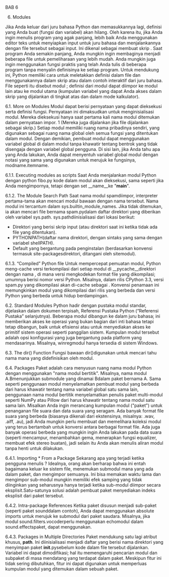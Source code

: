 BAB 6

6. Modules

Jika Anda keluar dari juru bahasa Python dan memasukkannya lagi, definisi yang Anda buat (fungsi dan variabel) akan hilang. Oleh karena itu, jika Anda ingin menulis program yang agak panjang, lebih baik Anda menggunakan editor teks untuk menyiapkan input untuk juru bahasa dan menjalankannya dengan file tersebut sebagai input. Ini dikenal sebagai membuat skrip . Saat program Anda semakin panjang, Anda mungkin ingin membaginya menjadi beberapa file untuk pemeliharaan yang lebih mudah. Anda mungkin juga ingin menggunakan fungsi praktis yang telah Anda tulis di beberapa program tanpa menyalin definisinya ke setiap program.
Untuk mendukung ini, Python memiliki cara untuk meletakkan definisi dalam file dan menggunakannya dalam skrip atau dalam contoh interaktif dari juru bahasa. File seperti itu disebut modul ; definisi dari modul dapat diimpor ke modul lain atau ke modul utama (kumpulan variabel yang dapat Anda akses dalam skrip yang dijalankan di tingkat atas dan dalam mode kalkulator).

6.1. More on Modules
Modul dapat berisi pernyataan yang dapat dieksekusi serta definisi fungsi. Pernyataan ini dimaksudkan untuk menginisialisasi modul. Mereka dieksekusi hanya saat pertama kali nama modul ditemukan dalam pernyataan impor. 1 (Mereka juga dijalankan jika file dijalankan sebagai skrip.)
Setiap modul memiliki ruang nama pribadinya sendiri, yang digunakan sebagai ruang nama global oleh semua fungsi yang ditentukan dalam modul. Dengan demikian, pembuat modul dapat menggunakan variabel global di dalam modul tanpa khawatir tentang bentrok yang tidak disengaja dengan variabel global pengguna. Di sisi lain, jika Anda tahu apa yang Anda lakukan, Anda dapat menyentuh variabel global modul dengan notasi yang sama yang digunakan untuk merujuk ke fungsinya, modname.itemname.

6.1.1. Executing modules as scripts
Saat Anda menjalankan modul Python dengan
python fibo.py <arguments>
kode dalam modul akan dieksekusi, sama seperti jika Anda mengimpornya, tetapi dengan set __name__ke "__main__".

6.1.2. The Module Search Path
Saat nama modul spamdiimpor, interpreter pertama-tama akan mencari modul bawaan dengan nama tersebut. Nama modul ini tercantum dalam sys.builtin_module_names. Jika tidak ditemukan, ia akan mencari file bernama spam.pydalam daftar direktori yang diberikan oleh variabel sys.path. sys.pathdiinisialisasi dari lokasi berikut:
- Direktori yang berisi skrip input (atau direktori saat ini ketika tidak ada file yang ditentukan).
- PYTHONPATH(daftar nama direktori, dengan sintaks yang sama dengan variabel shellPATH).
- Default yang bergantung pada penginstalan (berdasarkan konvensi termasuk site-packagesdirektori, ditangani oleh sitemodul).

6.1.3. “Compiled” Python file
Untuk mempercepat pemuatan modul, Python meng-cache versi terkompilasi dari setiap modul di __pycache__direktori dengan nama , di mana versi mengkodekan format file yang dikompilasi; umumnya berisi nomor versi Python. Misalnya, dalam rilis CPython 3.3, versi spam.py yang dikompilasi akan di-cache sebagai . Konvensi penamaan ini memungkinkan modul yang dikompilasi dari rilis yang berbeda dan versi Python yang berbeda untuk hidup berdampingan.

6.2. Standard Modules
Python hadir dengan pustaka modul standar, dijelaskan dalam dokumen terpisah, Referensi Pustaka Python (“Referensi Pustaka” selanjutnya). Beberapa modul dibangun ke dalam juru bahasa; ini memberikan akses ke operasi yang bukan bagian dari inti bahasa tetapi tetap dibangun, baik untuk efisiensi atau untuk menyediakan akses ke primitif sistem operasi seperti panggilan sistem. Kumpulan modul tersebut adalah opsi konfigurasi yang juga bergantung pada platform yang mendasarinya. Misalnya, winregmodul hanya tersedia di sistem Windows.

6.3. The dir() Function
Fungsi bawaan dir()digunakan untuk mencari tahu nama mana yang didefinisikan oleh modul. 

6.4. Packages
Paket adalah cara menyusun ruang nama modul Python dengan menggunakan "nama modul bertitik". Misalnya, nama modul A.Bmenunjukkan submodule yang dinamai Bdalam paket bernama A. Sama seperti penggunaan modul menyelamatkan pembuat modul yang berbeda dari harus khawatir tentang nama variabel global satu sama lain, penggunaan nama modul bertitik menyelamatkan penulis paket multi-modul seperti NumPy atau Pillow dari harus khawatir tentang nama modul satu sama lain.
Misalkan Anda ingin merancang kumpulan modul ("paket") untuk penanganan file suara dan data suara yang seragam. Ada banyak format file suara yang berbeda (biasanya dikenali dari ekstensinya, misalnya: .wav, .aiff, .au), jadi Anda mungkin perlu membuat dan memelihara koleksi modul yang terus bertambah untuk konversi antara berbagai format file. Ada juga banyak operasi berbeda yang mungkin ingin Anda lakukan pada data suara (seperti mencampur, menambahkan gema, menerapkan fungsi equalizer, membuat efek stereo buatan), jadi selain itu Anda akan menulis aliran modul tanpa henti untuk dilakukan.

6.4.1. Importing * From a Package
Sekarang apa yang terjadi ketika pengguna menulis ? Idealnya, orang akan berharap bahwa ini entah bagaimana keluar ke sistem file, menemukan submodul mana yang ada dalam paket, dan mengimpor semuanya. Ini bisa memakan waktu lama dan mengimpor sub-modul mungkin memiliki efek samping yang tidak diinginkan yang seharusnya hanya terjadi ketika sub-modul diimpor secara eksplisit.Satu-satunya solusi adalah pembuat paket menyediakan indeks eksplisit dari paket tersebut.

6.4.2. Intra-package References
Ketika paket disusun menjadi sub-paket (seperti paket sounddalam contoh), Anda dapat menggunakan absolute imports untuk merujuk ke submodul dari paket saudara. Misalnya, jika modul sound.filters.vocoderperlu menggunakan echomodul dalam sound.effectspaket, dapat menggunakan.

6.4.3. Packages in Multiple Directories
Paket mendukung satu lagi atribut khusus, __path__. Ini diinisialisasi menjadi daftar yang berisi nama direktori yang menyimpan paket __init__.pysebelum kode dalam file tersebut dijalankan. Variabel ini dapat dimodifikasi; hal itu memengaruhi pencarian modul dan subpaket di masa mendatang yang terdapat dalam paket.
Meskipun fitur ini tidak sering dibutuhkan, fitur ini dapat digunakan untuk memperluas kumpulan modul yang ditemukan dalam sebuah paket.
